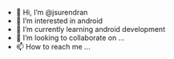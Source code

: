 - 👋 Hi, I’m @jsurendran
- 👀 I’m interested in android
- 🌱 I’m currently learning android development
- 💞️ I’m looking to collaborate on ...
- 📫 How to reach me ...

<!---
jsurendran/jsurendran is a ✨ special ✨ repository because its `README.md` (this file) appears on your GitHub profile.
You can click the Preview link to take a look at your changes.
--->

